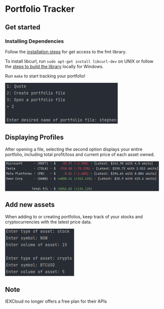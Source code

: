 # Portfolio Tracker

## Get started

### Installing Dependencies

Follow the [installation steps](https://fmt.dev/latest/usage.html) for get access to the fmt library.

To install libcurl, run `sudo apt-get install libcurl-dev` on UNIX or follow the [steps to build the library](https://curl.se/docs/install.html) locally for Windows.

Run `make` to start tracking your portfolio!

![Example of the start up menu for the program](public/startOptionsExample.png)

## Displaying Profiles

After opening a file, selecting the second option displays your entire portfolio, including total profit/loss and current price of each asset owned.

![Example portfolio being displayed](public/displayPortfolioExample.png)

## Add new assets

When adding to or creating portfolios, keep track of your stocks and cryptocurrencies with the latest price data.

![Example of adding new assets to a portfolio](public/addItemsExample.png)

## Note

IEXCloud no longer offers a free plan for their APIs
